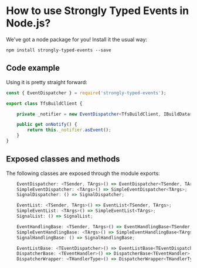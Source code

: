 # How to use Strongly Typed Events in Node.js?
We've got a node package for you! Install it the usual way:
```
npm install strongly-typed-events --save
```
## Code example
Using it is pretty straight forward:
```typescript
const { EventDispatcher } = require('strongly-typed-events');

export class TfsBuildClient {

    private _notifier = new EventDispatcher<TfsBuildClient, IBuildData>();

    public get onNotify() {
        return this._notifier.asEvent();
    }
}
```
## Exposed classes and methods
The following classes are exposed through the module exports:

```typescript
    EventDispatcher: <TSender, TArgs>() => EventDispatcher<TSender, TArgs>;
    SimpleEventDispatcher: <TArgs>() => SimpleEventDispatcher<TArgs>;
    SignalDispatcher: () => SignalDispatcher;

    EventList: <TSender, TArgs>() => EventList<TSender, TArgs>;
    SimpleEventList: <TArgs>() => SimpleEventList<TArgs>;
    SignalList: () => SignalList;

    EventHandlingBase: <TSender, TArgs>() => EventHandlingBase<TSender, TArgs>;
    SimpleEventHandlingBase: <TArgs>() => SimpleEventHandlingBase<TArgs>;
    SignalHandlingBase: () => SignalHandlingBase;

    EventListBase: <TEventDispatcher>() => EventListBase<TEventDispatcher>;
    DispatcherBase: <TEventHandler>() => DispatcherBase<TEventHandler>;
    DispatcherWrapper: <THandlerType>() => DispatcherWrapper<THandlerType>;
```
